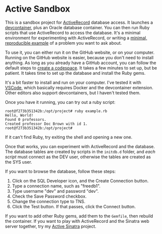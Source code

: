 # Active Sandbox
This is a sandbox project for [ActiveRecord] database access. It launches a
[devcontainer], plus an Oracle database container. You can then run Ruby scripts
that use ActiveRecord to access the database. It's a minimal environment for
experimenting with ActiveRecord, or writing a [minimal, reproducible example] of
a problem you want to ask about.

To use it, you can either run it on the GitHub website, or on your computer.
Running on the GitHub website is easier, because you don't need to install
anything. As long as you already have a GitHub account, you can follow the
default steps to [create a codespace]. It takes a few minutes to set up, but
be patient. It takes time to set up the database and install the Ruby gems.

It's a bit faster to install and run on your computer. I've tested it with
[VSCode], which basically requires Docker and the devcontainer extension. Other
editors also support devcontainers, but I haven't tested them.

Once you have it running, you can try out a ruby script:

    root@f273b351342b:/opt/project# ruby example.rb
    Hello, World!
    Found 0 professors.
    Created professor Doc Brown with id 1.
    root@f273b351342b:/opt/project#

If it can't find Ruby, try exiting the shell and opening a new one.

Once that works, you can experiment with ActiveRecord and the database. The
database tables are created by scripts in the `initdb.d` folder, and
*each script* must connect as the DEV user, otherwise the tables are created
as the SYS user.

If you want to browse the database, follow these steps:

1. Click on the SQL Developer icon, and the Create Connection button.
2. Type a connection name, such as "freedb1".
3. Type username "dev" and password "dev".
4. Check the Save Password checkbox.
5. Change the connection type to TNS.
6. Click the Test button. If that passes, click the Connect button.

If you want to add other Ruby gems, add them to the `Gemfile`, then rebuild the
container. If you want to play with ActiveRecord and the Sinatra web server
together, try my [Active Sinatra] project.

[ActiveRecord]: https://guides.rubyonrails.org/v7.1/active_record_basics.html
[devcontainer]: https://containers.dev/
[minimal, reproducible example]: https://stackoverflow.com/help/minimal-reproducible-example
[VSCode]: https://code.visualstudio.com/docs/devcontainers/containers
[create a codespace]: https://docs.github.com/en/codespaces/developing-in-a-codespace/creating-a-codespace-for-a-repository
[Active Sinatra]: https://github.com/donkirkby/active_sinatra
